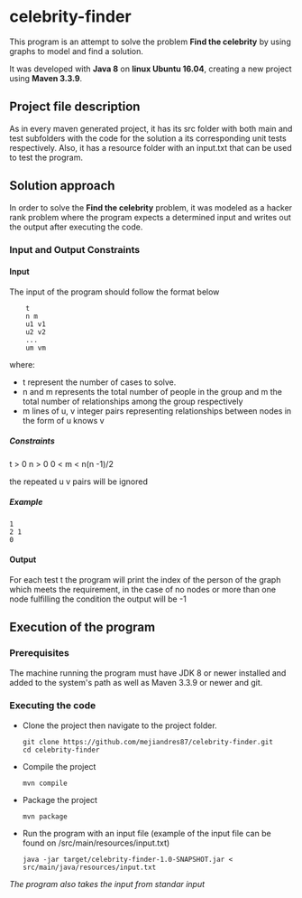 # celebrity-finder

This program is an attempt to solve the problem **Find the celebrity** by using graphs to model and find a solution.

It was developed with **Java 8** on **linux Ubuntu 16.04**, creating a new project using **Maven 3.3.9**.

## Project file description

As in every maven generated project, it has its src folder with both main and test subfolders with the code for the solution a its corresponding unit tests respectively. Also, it has a resource folder with an input.txt that can be used to test the program.

## Solution approach

In order to solve the **Find the celebrity** problem, it was modeled as a hacker rank problem where the program expects a determined input and writes out the output after executing the code.

### Input and Output Constraints

#### Input

The input of the program should follow the format below

```
    t
    n m
    u1 v1
    u2 v2
    ...
    um vm
```

where:
* t represent the number of cases to solve.
* n and m represents the total number of people in the group and m the total number of relationships among the group respectively
* m lines of u, v integer pairs representing relationships between nodes in the form of u knows v

##### Constraints
t > 0
n > 0
0 < m < n(n -1)/2

the repeated u v pairs will be ignored

##### Example

```
1
2 1
0
```

#### Output

For each test t the program will print the index of the person of the graph which meets the requirement, in the case of no nodes or more than one node fulfilling the condition the output will be -1

## Execution of the program

### Prerequisites 

The machine running the program must have JDK 8 or newer installed and added to the system's path as well as Maven 3.3.9 or newer and git.

### Executing the code

* Clone the project then navigate to the project folder.
    ```
    git clone https://github.com/mejiandres87/celebrity-finder.git
    cd celebrity-finder
    ```
* Compile the project
    ```
    mvn compile
    ```
* Package the project
    ```
    mvn package
    ```
* Run the program with an input file (example of the input file can be found on /src/main/resources/input.txt)
    ```
    java -jar target/celebrity-finder-1.0-SNAPSHOT.jar < src/main/java/resources/input.txt 
    ```
*The program also takes the input from standar input*


